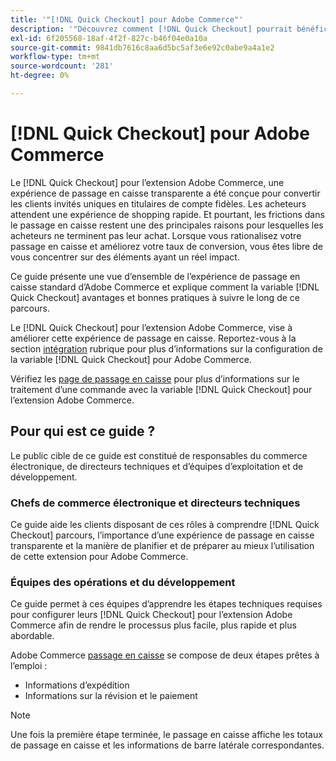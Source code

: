 ```yaml
---
title: '"[!DNL Quick Checkout] pour Adobe Commerce"'
description: '"Découvrez comment [!DNL Quick Checkout] pourrait bénéficier à votre instance Adobe Commerce et comment intégrer et configurer l’extension avec succès."'
exl-id: 6f205568-18af-4f2f-827c-b46f04e0a10a
source-git-commit: 9841db7616c8aa6d5bc5af3e6e92c0abe9a4a1e2
workflow-type: tm+mt
source-wordcount: '281'
ht-degree: 0%

---
```


# [!DNL Quick Checkout] pour Adobe Commerce

Le [!DNL Quick Checkout] pour l’extension Adobe Commerce, une expérience de passage en caisse transparente a été conçue pour convertir les clients invités uniques en titulaires de compte fidèles. Les acheteurs attendent une expérience de shopping rapide. Et pourtant, les frictions dans le passage en caisse restent une des principales raisons pour lesquelles les acheteurs ne terminent pas leur achat. Lorsque vous rationalisez votre passage en caisse et améliorez votre taux de conversion, vous êtes libre de vous concentrer sur des éléments ayant un réel impact.

Ce guide présente une vue d’ensemble de l’expérience de passage en caisse standard d’Adobe Commerce et explique comment la variable [!DNL Quick Checkout] avantages et bonnes pratiques à suivre le long de ce parcours.

Le [!DNL Quick Checkout] pour l’extension Adobe Commerce, vise à améliorer cette expérience de passage en caisse. Reportez-vous à la section [intégration](../quick-checkout/onboarding.md) rubrique pour plus d’informations sur la configuration de la variable [!DNL Quick Checkout] pour Adobe Commerce.

Vérifiez les [page de passage en caisse](../quick-checkout/checkout-page.md) pour plus d’informations sur le traitement d’une commande avec la variable [!DNL Quick Checkout] pour l’extension Adobe Commerce.

## Pour qui est ce guide ?

Le public cible de ce guide est constitué de responsables du commerce électronique, de directeurs techniques et d’équipes d’exploitation et de développement.

### Chefs de commerce électronique et directeurs techniques

Ce guide aide les clients disposant de ces rôles à comprendre [!DNL Quick Checkout] parcours, l’importance d’une expérience de passage en caisse transparente et la manière de planifier et de préparer au mieux l’utilisation de cette extension pour Adobe Commerce.

### Équipes des opérations et du développement

Ce guide permet à ces équipes d’apprendre les étapes techniques requises pour configurer leurs [!DNL Quick Checkout] pour l’extension Adobe Commerce afin de rendre le processus plus facile, plus rapide et plus abordable.

Adobe Commerce [passage en caisse](https://glossary.magento.com/checkout) se compose de deux étapes prêtes à l’emploi :

- Informations d’expédition
- Informations sur la révision et le paiement

>[!NOTE]
>
> Une fois la première étape terminée, le passage en caisse affiche les totaux de passage en caisse et les informations de barre latérale correspondantes.
